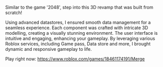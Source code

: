 Similar to the game '2048', step into this 3D revamp that was built from scratch!

Using advanced datastores, I ensured smooth data management for a seamless experience. 
Each component was crafted with intricate 3D modelling, creating a visually stunning environment.
The user interface is intuitive and engaging, enhancing your gameplay. 
By leveraging various Roblox services, including Game pass, Data store and more, I brought dynamic and responsive gameplay to life.

Play right now: https://www.roblox.com/games/18461174191/Merge
